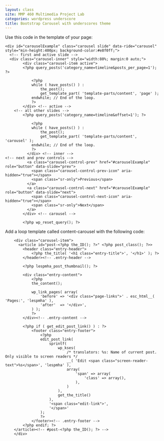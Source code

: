 ```yaml
---
layout: class
site: MMP 460 Multimedia Project Lab
categories: wordpress underscore
title: Bootstrap Carousel with underscores theme
---
```

Use this code in the template of your page:

	<div id="carouselExample" class="carousel slide" data-ride="carousel" style="min-height:400px; background-color:#e8f0ff;">
	  <!-- first and active slide -->
	  <div class="carousel-inner" style="width:80%; margin:0 auto;">
		    <div class="carousel-item active">
			<?php query_posts('category_name=timeline&posts_per_page=1'); ?>

				<?php
				while ( have_posts() ) :
					the_post();
					get_template_part( 'template-parts/content', 'page' );
				endwhile; // End of the loop.
				?>
			</div> <!-- active -->
		<!-- all other slides -->	
			<?php query_posts('category_name=timeline&offset=1'); ?>

				<?php
				while ( have_posts() ) :
					the_post();
					get_template_part( 'template-parts/content', 'carousel' );
				endwhile; // End of the loop.
				?>
			  </div> <!-- inner -->
	<!-- next and prev controls -->
			  <a class="carousel-control-prev" href="#carouselExample" role="button" data-slide="prev">
			    <span class="carousel-control-prev-icon" aria-hidden="true"></span>
			    <span class="sr-only">Previous</span>
			  </a>
			  <a class="carousel-control-next" href="#carouselExample" role="button" data-slide="next">
			    <span class="carousel-control-next-icon" aria-hidden="true"></span>
			    <span class="sr-only">Next</span>
			  </a>
			</div> <!-- carousel -->

			<?php wp_reset_query(); ?>
			
Add a loop template called content-carousel with the following code:

		<div class="carousel-item">
		  <article id="post-<?php the_ID(); ?>" <?php post_class(); ?>>
			<header class="entry-header">
				<?php the_title( '<h1 class="entry-title">', '</h1>' ); ?>
			</header><!-- .entry-header -->

			<?php lespmha_post_thumbnail(); ?>

			<div class="entry-content">
				<?php
				the_content();

				wp_link_pages( array(
					'before' => '<div class="page-links">' . esc_html__( 'Pages:', 'lespmha' ),
					'after'  => '</div>',
				) );
				?>
			</div><!-- .entry-content -->

			<?php if ( get_edit_post_link() ) : ?>
				<footer class="entry-footer">
					<?php
					edit_post_link(
						sprintf(
							wp_kses(
								/* translators: %s: Name of current post. Only visible to screen readers */
								__( 'Edit <span class="screen-reader-text">%s</span>', 'lespmha' ),
								array(
									'span' => array(
										'class' => array(),
									),
								)
							),
							get_the_title()
						),
						'<span class="edit-link">',
						'</span>'
					);
					?>
				</footer><!-- .entry-footer -->
			<?php endif; ?>
		</article><!-- #post-<?php the_ID(); ?> -->
		</div>
